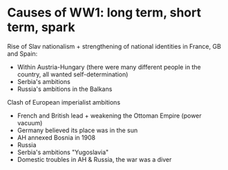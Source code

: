 
# Causes of WW1: long term, short term, spark

Rise of Slav nationalism + strengthening of national identities in France, GB and Spain:

* Within Austria-Hungary (there were many different people in the country, all wanted self-determination)
* Serbia's ambitions
* Russia's ambitions in the Balkans

Clash of European imperialist ambitions 

* French and British lead + weakening the Ottoman Empire (power vacuum)
* Germany believed its place was in the sun
* AH annexed Bosnia in 1908 
* Russia
* Serbia's ambitions "Yugoslavia"
* Domestic troubles in AH & Russia, the war was a diver





<!--stackedit_data:
eyJoaXN0b3J5IjpbMTcwMDc3Mzg5Miw5NjI5MDQ0OTldfQ==
-->